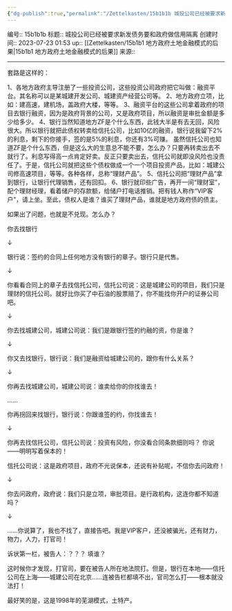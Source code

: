 ```yaml
---
{"dg-publish":true,"permalink":"/Zettelkasten/15b1b1b 城投公司已经被要求新发债务要和政府做信用隔离/","dgPassFrontmatter":true}
---
```


编号:: 15b1b1b
标题:: 城投公司已经被要求新发债务要和政府做信用隔离
创建时间:: 2023-07-23 01:53
up:: [[Zettelkasten/15b1b1 地方政府土地金融模式的后果\|15b1b1 地方政府土地金融模式的后果]]
来源:: 

---
套路是这样的：

1、各地方政府主导注册了一些投资公司，这些投资公司政府把它叫做：融资平台。其名称可以是某城建开发公司、城建资产经营公司等。
2、地方政府立项，比如：建高速，建机场，盖政府大楼，等等。
3、融资平台的这些公司拿着政府的项目去银行融资，因为是政府背景的公司，又是政府项目，所以融资是审批金额是多少给多少。
4、银行当然知道地方ZF是个什么东西，此钱大半是有去无回，风险很大。所以银行就把此债权转卖给信托公司，比如10亿的融资，银行说我留下2%的利息，剩下的你接手，签的是5%的利息，你还有3%可赚。
虽然信托公司也知道ZF是个什么东西，但是这么大的生意总不能不要，怎么办？只要再转卖出去不就行了。利息写得高一点肯定好卖。反正只要卖出去，信托公司就即没风险也没责任了。于是，信托公司就把这些个债权做成一个一个项目投资产品，比如：城建公司修高速项目，等等。各种各样，总称“理财产品”。
5、信托公司把“理财产品”拿到银行，让银行代理销售，还有回扣。
6、银行就印些广告，再开一间“理财室”，配个理财经理，看着储户的存款额，给储户打电话推销。把有钱人称作“VIP客户”，请上坐。至此，债权人是谁？谁买了理财产品，谁就是地方政府债的债主。

如果出了问题，也就是不兑现。怎么办？

你去找银行

↓

银行说：签约的合同上任何地方没有银行的章子。银行只是代售。

↓

你看看合同上的章子去找信托公司，信托公司说：这是城建公司的项目，我们只是理财的信托公司。就好比你买了中石油的股票赔了，你不能找你开户的证券公司吧。

↓

你去找城建公司，城建公司说：我们是跟银行签的约融的资，你是谁？

↓

你又去找银行，银行说：我们是融资给城建公司的，跟你有什么关系？

↓

你再去找城建公司，城建公司说：谁卖给你的你找谁去！

……

你再拐回来找银行，银行说：你跟谁签的约，你找谁去！

↓

你再去找信托公司，信托公司说：投资有风险，你没看合同条款细则吗？ 你说——明明写着保本的！

信托公司说：这是政府项目，政府不光说保本，还说有补贴呢，不信你去问政府！

↓

你去问政府，政府说：我们只是立项，审批项目。是行政机构，这连你都不知道吗？

↓

……你说算了，我也不找了，直接告吧。我是VIP客户，还没被骗光，还有财力，物力，人力，打官司！

诉状第一栏，被告人：？？？ 填谁？

这时候你才发现，打官司，要在被告人所在地法院打。但是，银行在本地——信托公司在上海——城建公司在北京……连被告栏都填不出，官司怎么打——根本就没法打！

最好笑的是，这是1998年的芜湖模式，土特产。